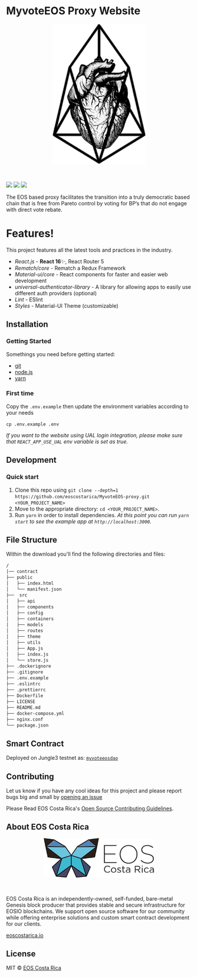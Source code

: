 # MyvoteEOS Proxy Website

<p align="center">
	<a href="myvoteeos.com">
		<img src="./docs/my-vote-eos-logo.png" />
	</a>
</p>
<br/>

![](https://img.shields.io/github/license/eoscostarica/MyvoteEOS-proxy) ![](https://img.shields.io/badge/code%20style-standard-brightgreen.svg) ![](https://img.shields.io/github/forks/eoscostarica/MyvoteEOS-proxy?style=social)

The EOS based proxy facilitates the transition into a truly democratic based chain that is free from Pareto control by voting for BP’s that do not engage with direct vote rebate.

# Features!

This project features all the latest tools and practices in the industry.

- _React.js_ - **React 16**✨, React Router 5
- _Rematch/core_ - Rematch a Redux Framework
- _Material-ui/core_ - React components for faster and easier web development
- _universal-authenticator-library_ - A library for allowing apps to easily use different auth providers (optional)
- _Lint_ - ESlint
- _Styles_ - Material-UI Theme (customizable)

## Installation

### Getting Started

Somethings you need before getting started:

- [git](https://git-scm.com/)
- [node.js](https://nodejs.org/es/)
- [yarn](https://yarnpkg.com/)

### First time

Copy the `.env.example` then update the environment variables according to your needs

```
cp .env.example .env
```

_If you want to the website using UAL login integration, please make sure that `REACT_APP_USE_UAL` env variable is set as true._

## Development

### Quick start

1.  Clone this repo using `git clone --depth=1 https://github.com/eoscostarica/MyvoteEOS-proxy.git <YOUR_PROJECT_NAME>`
2.  Move to the appropriate directory: `cd <YOUR_PROJECT_NAME>`.
3.  Run `yarn` in order to install dependencies.
    _At this point you can run `yarn start` to see the example app at `http://localhost:3000`._

## File Structure

Within the download you'll find the following directories and files:

```
/
|── contract
├── public
│   ├── index.html
│   └── manifest.json
├──  src
│   ├── api
│   ├── components
│   ├── config
│   ├── containers
│   ├── models
│   ├── routes
│   ├── theme
│   ├── utils
│   ├── App.js
│   ├── index.js
│   └── store.js
├── .dockerignore
├── .gitignore
├── .env.example
├── .eslintrc
├── .prettierrc
├── Dockerfile
├── LICENSE
├── README.md
├── docker-compose.yml
├── nginx.conf
└── package.json
```

## Smart Contract

Deployed on Jungle3 testnet as: [`myvoteeosdao`](https://jungle3.bloks.io/account/myvoteeosdao)

## Contributing

Let us know if you have any cool ideas for this project and please report bugs big and small by [opening an issue](https://github.com/eoscostarica/MyvoteEOS-proxy/issues/new/choose)

Please Read EOS Costa Rica's [Open Source Contributing Guidelines](https://developers.eoscostarica.io/docs/open-source-guidelines).

## About EOS Costa Rica

<p align="center">
	<a href="https://eoscostarica.io">
		<img src="https://github.com/eoscostarica/eos-rate/raw/master/docs/eoscostarica-logo-black.png" width="300">
	</a>
</p>
<br/>

EOS Costa Rica is an independently-owned, self-funded, bare-metal Genesis block producer that provides stable and secure infrastructure for EOSIO blockchains. We support open source software for our community while offering enterprise solutions and custom smart contract development for our clients.

[eoscostarica.io](https://eoscostarica.io)

## License

MIT © [EOS Costa Rica](https://eoscostarica.io)
